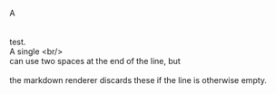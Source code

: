 A  
<br/><br/>test.  
A single &lt;br/&gt;  
can use two spaces at the end of the line, but  
<br/>the markdown renderer discards these if the line is otherwise empty.